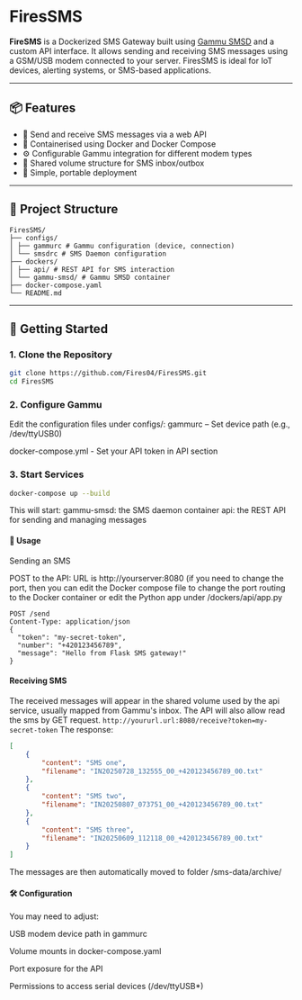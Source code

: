 # FiresSMS

**FireSMS** is a Dockerized SMS Gateway built using [Gammu SMSD](https://wammu.eu/docs/manual/smsd/) and a custom API interface. It allows sending and receiving SMS messages using a GSM/USB modem connected to your server. FiresSMS is ideal for IoT devices, alerting systems, or SMS-based applications.

---

## 📦 Features
- 📨 Send and receive SMS messages via a web API
- 🐳 Containerised using Docker and Docker Compose
- ⚙️ Configurable Gammu integration for different modem types
- 📁 Shared volume structure for SMS inbox/outbox
- 🔧 Simple, portable deployment

---

## 🧱 Project Structure
```
FiresSMS/
├── configs/
│ ├── gammurc # Gammu configuration (device, connection)
│ └── smsdrc # SMS Daemon configuration
├── dockers/
│ ├── api/ # REST API for SMS interaction
│ └── gammu-smsd/ # Gammu SMSD container
├── docker-compose.yaml
└── README.md
```

---

## 🚀 Getting Started

### 1. Clone the Repository

```bash
git clone https://github.com/Fires04/FiresSMS.git
cd FiresSMS
```

### 2. Configure Gammu

Edit the configuration files under configs/:
gammurc – Set device path (e.g., /dev/ttyUSB0)

docker-compose.yml - Set your API token in API section

### 3. Start Services

```bash
docker-compose up --build
```
This will start:
gammu-smsd: the SMS daemon container
api: the REST API for sending and managing messages

#### 📡 Usage

Sending an SMS

POST to the API:
URL is http://yourserver:8080 (if you need to change the port, then you can edit the Docker compose file to change the port routing to the Docker container or edit the Python app under /dockers/api/app.py

```http
POST /send
Content-Type: application/json
{
  "token": "my-secret-token",
  "number": "+420123456789",
  "message": "Hello from Flask SMS gateway!"
}
```

#### Receiving SMS

The received messages will appear in the shared volume used by the api service, usually mapped from Gammu's inbox. The API will also allow read the sms by GET request.
```http://yoururl.url:8080/receive?token=my-secret-token```
The response:
```json
[
    {
        "content": "SMS one",
        "filename": "IN20250728_132555_00_+420123456789_00.txt"
    },
    {
        "content": "SMS two",
        "filename": "IN20250807_073751_00_+420123456789_00.txt"
    },
    {
        "content": "SMS three",
        "filename": "IN20250609_112118_00_+420123456789_00.txt"
    }
]
```
The messages are then automatically moved to folder /sms-data/archive/

#### 🛠️ Configuration

You may need to adjust:

USB modem device path in gammurc

Volume mounts in docker-compose.yaml

Port exposure for the API

Permissions to access serial devices (/dev/ttyUSB*)

